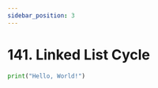 ```yaml
---
sidebar_position: 3
---
```


# 141. Linked List Cycle

```python novice-high/02/04/3
print("Hello, World!")
```